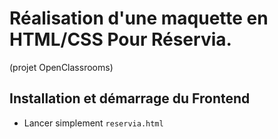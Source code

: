 # Réalisation d'une maquette en HTML/CSS Pour Réservia. 
(projet OpenClassrooms)

## Installation et démarrage du Frontend

* Lancer simplement `reservia.html`

